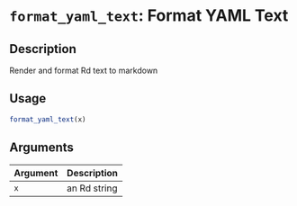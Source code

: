 # `format_yaml_text`: Format YAML Text

## Description

Render and format Rd text to markdown

## Usage

```r
format_yaml_text(x)
```

## Arguments

| Argument | Description |
| -------- | ----------- |
| `x` | an Rd string |

